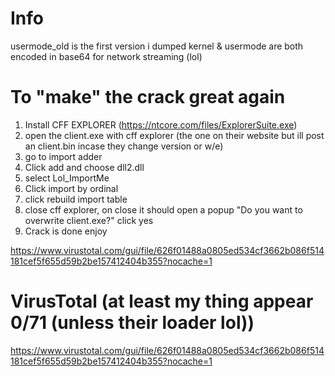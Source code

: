 
# Info

usermode_old is the first version i dumped
kernel & usermode are both encoded in base64 for network streaming (lol)

# To "make" the crack great again 

1) Install CFF EXPLORER (https://ntcore.com/files/ExplorerSuite.exe)
2) open the client.exe with cff explorer (the one on their website but ill post an client.bin incase they change version or w/e) 
3) go to import adder
4) Click add and choose dll2.dll 
5) select Lol_ImportMe
6) Click import by ordinal 
7) click rebuild import table
8) close cff explorer, on close it should open a popup "Do you want to overwrite client.exe?" click yes
9) Crack is done enjoy


https://www.virustotal.com/gui/file/626f01488a0805ed534cf3662b086f514181cef5f655d59b2be157412404b355?nocache=1

# VirusTotal (at least my thing appear 0/71 (unless their loader lol))


https://www.virustotal.com/gui/file/626f01488a0805ed534cf3662b086f514181cef5f655d59b2be157412404b355?nocache=1
